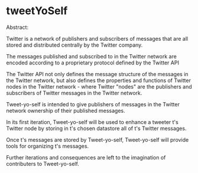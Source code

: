tweetYoSelf
===========

Abstract:

  Twitter is a network of publishers and subscribers of messages that are all stored and distributed centrally by the Twitter company.
  
  The messages published and subscribed to in the Twitter network are encoded according to a proprietary protocol defined by the Twitter API
  
  The Twitter API not only defines the message structure of the messages in the Twitter network, but also defines the properties and functions
  of Twitter nodes in the Twitter network - where Twitter "nodes" are the publishers and subscribers of Twitter messages in the Twitter network.
  
  Tweet-yo-self is intended to give publishers of messages in the Twitter network ownership of their published messages.
  
  In its first iteration, Tweet-yo-self will be used to enhance a tweeter t's Twitter node by storing in t's chosen datastore all of t's Twitter messages.
  
  Once t's messages are stored by Tweet-yo-self, Tweet-yo-self will provide tools for organizing t's messages.
  
  Further iterations and consequences are left to the imagination of contributers to Tweet-yo-self.
  
